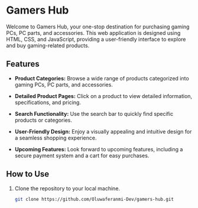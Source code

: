 # Gamers Hub

Welcome to Gamers Hub, your one-stop destination for purchasing gaming PCs, PC parts, and accessories. This web application is designed using HTML, CSS, and JavaScript, providing a user-friendly interface to explore and buy gaming-related products.

## Features

- **Product Categories:** Browse a wide range of products categorized into gaming PCs, PC parts, and accessories.

- **Detailed Product Pages:** Click on a product to view detailed information, specifications, and pricing.

- **Search Functionality:** Use the search bar to quickly find specific products or categories.

- **User-Friendly Design:** Enjoy a visually appealing and intuitive design for a seamless shopping experience.

- **Upcoming Features:** Look forward to upcoming features, including a secure payment system and a cart for easy purchases.



## How to Use

1. Clone the repository to your local machine.
   ```bash
   git clone https://github.com/Oluwaferanmi-Dev/gamers-hub.git
